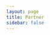 ```yaml
---
layout: page
title: Partner
sidebar: false
---
```


<script setup>
    import {
    VPTeamPage, 
    VPTeamPageTitle,
    VPTeamMembers,
    VPTeamPageSection
    } from 'vitepress/theme'

    const developer = [
        {
            avatar: 'https://cdn.discordapp.com/icons/953724414028046356/cdf1bfa5b691ce5d0aad5d93086387d4.webp?size=128',
            name: 'DrShwaggins Scripts',
            // title: '🔧' ,
            links: [
                { icon: 'discord', link: 'https://discord.gg/m8SmDPWcu3' },
            ]
        },    
        {
            avatar: 'https://cdn.discordapp.com/icons/777290543406776341/a_8893fe3c222deef6054f729a541d2975.webp?size=128',
            name: 'Syn Scripts',
            // title: '🔧' ,
            links: [
                { icon: 'discord', link: 'https://discord.gg/synscripts' },
            ]
        },
        {
            avatar: 'https://cdn.discordapp.com/icons/1021957724440899584/a_1d0f9cf6a58096b91548f4c164ce0917.webp?size=128',
            name: 'Bryce Canyon County',
            // title: '🔧' ,
            links: [
                { icon: 'discord', link: 'https://discord.gg/GuwS7Y7PA3' },
            ]
        },
        {
            avatar: 'https://cdn.discordapp.com/icons/907324006699499570/09592146e6269e1720f6322170c3d532.webp?size=128',
            name: 'SIREC STUDIO',
            // title: '🔧' ,
            links: [
                { icon: 'discord', link: 'https://discord.gg/hrWUHjjXwn' },
            ]
        },
        {
            avatar: 'https://cdn.discordapp.com/icons/870659641879724104/14e8a8210a5ab84406eca3abaa3a09c4.webp?size=128',
            name: 'Gum Scripts',
            // title: '🔧' ,
            links: [
                { icon: 'discord', link: 'https://discord.gg/8ZzQqGSngH' },
            ]
        },
        {
            avatar: 'https://cdn.discordapp.com/icons/991835489160151171/fb1669ec949e09aeb9ed9da768a59e57.webp?size=128',
            name: 'Xakra Scripts',
            // title: '🔧' ,
            links: [
                { icon: 'discord', link: 'https://discord.gg/aRK4g7KNQr' },
            ]
        },
        {
            avatar: 'https://cdn.discordapp.com/icons/1106290207390703666/d8562aa500b4fb01423ac5abdc3d2e1a.webp?size=128',
            name: 'Fixitfy',
            // title: '🔧' ,
            links: [
                { icon: 'discord', link: 'https://discord.gg/srrmCQ58WP' },
            ]
        },
        {
            avatar: 'https://cdn.discordapp.com/icons/820144145040408586/3e3f061f13ded09919a78346465aae9e.webp?size=128',
            name: 'Hellcat Development',
            // title: '🔧' ,
            links: [
                { icon: 'discord', link: 'https://discord.gg/GGm6b3ChFX' },
            ]
        },
        {
            avatar: 'https://cdn.discordapp.com/icons/1022133473508589609/67188236c70ac2e4afc6e17a64013a42.webp?size=128',
            name: 'NIGHT SHIFT STUDIO',
            // title: '🔧' ,
            links: [
                { icon: 'discord', link: 'https://discord.gg/n26dFYTNCa' },
            ]
        },
        {
            avatar: 'https://cdn.discordapp.com/icons/919890110177230898/19f6a0b86b48079bcf9e51d85af415e1.webp?size=128',
            name: 'Mega Development',
            // title: '🔧' ,
            links: [
                { icon: 'discord', link: 'https://discord.gg/kfFE3JrySd' },
            ]
        },
        {
            avatar: 'https://cdn.discordapp.com/icons/788825023565529108/12dfa8562af24318350f7b418e21818a.webp?size=128',
            name: 'BulgaR Scripts',
            // title: '🔧' ,
            links: [
                { icon: 'discord', link: 'https://discord.gg/7Ac56XKYRY' },
            ]
        },
        {
            avatar: 'https://cdn.discordapp.com/icons/942431188881141820/79a5d93ced30fa576d14d70c5d46b8d6.webp?size=128',
            name: 'SireVLC',
            // title: '🔧' ,
            links: [
                { icon: 'discord', link: 'https://discord.gg/2zEQY8RaFb' },
            ]
        },
        {
            avatar: 'https://cdn.discordapp.com/icons/1137911244658065529/d2f22d99fd2a27142d39b0d1bda76851.webp?size=128',
            name: 'JR Scripts',
            // title: '🔧' ,
            links: [
                { icon: 'discord', link: 'https://discord.gg/njZVvWYmpE' },
            ]
        },    
        {
            avatar: 'https://cdn.discordapp.com/icons/1118302504900370442/25e197dc3945d2d24a61886f600b8b52.webp?size=128',
            name: 'LeFruScripts',
            // title: '🔧' ,
            links: [
                { icon: 'discord', link: 'https://discord.gg/nqcA4JJ2dC' },
            ]
        },
        {
            avatar: 'https://cdn.discordapp.com/icons/716696767407718493/a_578e1b7e584cf62f67741baba33ee0d6.webp?size=128',
            name: "ZioMark's HUB",
            // title: '🔧' ,
            links: [
                { icon: 'discord', link: 'https://discord.gg/ziomark' },
            ]
        },
    ]

    const server = [

        // TIER II
        {
            avatar: 'https://cdn.discordapp.com/icons/921617122055049216/a_abd162f2c3887cf8264912c8c1803d78.webp?size=128',
            name: 'Syn County',
            title: '📀 TIER II',
            links: [
                { icon: 'discord', link: 'https://discord.gg/syncounty' },
            ]
        },
        {
            avatar: 'https://cdn.discordapp.com/icons/894324037419958292/723e886966e6117807efa14d682c7323.webp?size=128',
            name: 'GoldRush Roleplay',
            title: '📀 TIER II',
            links: [
                { icon: 'discord', link: 'https://discord.gg/goldrushroleplay' },
            ]
        },
        {
            avatar: 'https://cdn.discordapp.com/icons/1026351824946593803/b43d93f1c865c9717a9b9379ed3c4938.webp?size=128',        
            name: 'Oeste  Roleplay',
            title: '📀 TIER II',
            links: [
                { icon: 'discord', link: 'https://discord.gg/oesteroleplay' },
            ]
        },
        {
            avatar: 'https://cdn.discordapp.com/icons/1013107968545406986/14d10c341e23f8cb21680d0454acb4c1.webp?size=128',
            name: 'Yellowstone RP',
            title: '📀 TIER II',
            links: [
                { icon: 'discord', link: 'https://discord.gg/yellowstonerp' },
            ]
        },
        {
            avatar: 'https://cdn.discordapp.com/icons/1020559736841703456/a_fbc90091117cd2d36d6153193a187c28.webp?size=128',
            name: 'Forgotten Trails',
            title: '📀 TIER II',
            links: [
                { icon: 'discord', link: 'https://discord.gg/forgottentrailsrp' },
            ]
        },
        {
            avatar: 'https://cdn.discordapp.com/icons/1143877766547259422/39efb06a10bdec0fa2f6a50000389162.webp?size=128',
            name: 'High Noon',
            title: '📀 TIER II',
            links: [
                { icon: 'discord', link: 'https://discord.gg/highnoon' },
            ]
        },
        {
            avatar: 'https://cdn.discordapp.com/icons/1073213859541823590/a_89fca066570539923c535bf2bc48d497.webp?size=128',
            name: 'Wild Frontier Roleplay',
            title: '📀 TIER II',
            links: [
                { icon: 'discord', link: 'https://discord.gg/wildfrontierrp' },
            ]
        },
        {
            avatar: 'https://cdn.discordapp.com/icons/737446331920023628/ec9a0ca8dc56d473a796c9bd0d915dda.webp?size=128',
            name: 'Gilded RP',
            title: '📀 TIER II',
            links: [
                { icon: 'discord', link: 'https://discord.gg/gildedrp' },
            ]
        },
        {
            avatar: 'https://cdn.discordapp.com/icons/1316932126725111818/a_c313d8c2f1056f14a8614fbcafb56e85.webp?size=128',
            name: 'Wild West Roleplay',
            title: '📀 TIER II', 
            links: [
                { icon: 'discord', link: 'https://discord.gg/mQTn4JVdxa' },
            ]
        },
        {
            avatar: 'https://cdn.discordapp.com/icons/953054569959669781/a_78103702a5973d0af64cb9b0942ef21d.webp?size=128',
            name: 'Western Legends',
            title: '📀 TIER II',
            links: [
                { icon: 'discord', link: 'https://discord.gg/westernlegends' },
            ]
        },
        {
            avatar: 'https://cdn.discordapp.com/icons/889136267516870717/a_eb4a4e98bdf420d7d006e8bd78d667e9.webp?size=128',
            name: 'Der Wilde Westen',
            title: '📀 TIER II',
            links: [
                { icon: 'discord', link: 'https://discord.gg/snyctcZD2G' },
            ]
        },
        {
            avatar: 'https://cdn.discordapp.com/icons/712678812428664862/e14086540c3d46502fcfa9848e0e7dea.webp?size=128',
            name: 'WILDFIN',
            title: '📀 TIER II',
            links: [
                { icon: 'discord', link: 'https://discord.gg/wildfin' },
            ]
        },
        {
            avatar: 'https://cdn.discordapp.com/icons/1051237554533445692/914d49dbe587b0f5f6f3ddcf49ae4088.webp?size=128',
            name: 'Lucky Valley',
            title: '📀 TIER II',
            links: [
                { icon: 'discord', link: 'https://discord.gg/luckyvalley' },
            ]
        },
        {
            avatar: 'https://cdn.discordapp.com/icons/846851814547783690/6ecb01d8146b0f7655daa9d18c632ca3.webp?size=128',
            name: 'REDWest LifeRP',
            title: '📀 TIER II',
            links: [
                { icon: 'discord', link: 'https://discord.gg/xsbWxUuD' },
            ]
        },
        {
            avatar: 'https://cdn.discordapp.com/icons/589982489607667712/736c7afcf0fa72a70083d11b622c9b6d.webp?size=128',
            name: 'Ranch Roleplay',
            title: '📀 TIER II',
            links: [
                { icon: 'discord', link: 'https://discord.gg/ranch' },
            ]
        },
        {
            avatar: 'https://cdn.discordapp.com/icons/1182659001645797447/a_bf2e8ecf84e1ed91c26ec784b390dc7c.webp?size=128',
            name: 'Arizona RP',
            title: '📀 TIER II',
            links: [
                { icon: 'discord', link: 'https://discord.gg/arizonarpofficial' },
            ]
        },
        {
            avatar: 'https://cdn.discordapp.com/icons/1265811755549069372/4461f2067efa359c134fcc24e7ba49e4.webp?size=128',
            name: 'BAYANG SINILANGAN RP',
            title: '📀 TIER II',
            links: [
                { icon: 'discord', link: 'https://discord.gg/bayangsinilanganrp' },
            ]
        },
                {
            avatar: 'https://cdn.discordapp.com/icons/790331820042223616/95b6baa1a19e69aef592b19c078cdba8.webp?size=128',
            name: 'RED RIVER',
            title: '📀 TIER II',
            links: [
                { icon: 'discord', link: 'https://discord.gg/redriver' },
            ]
        },
        {
            avatar: 'https://cdn.discordapp.com/icons/1123352191751704606/861afcc739b079b515fd37196a9e8931.webp?size=128',
            name: 'Sundown Rising',
            title: '📀 TIER II',
            links: [
                { icon: 'discord', link: 'https://discord.gg/sr-roleplay' },
            ]
        },
        {
            avatar: 'https://cdn.discordapp.com/icons/1145304254886707200/fafb6807077c6c5ca01607801989f4ef.webp?size=128',
            name: 'High Stakes Roleplay',
            title: '📀 TIER II',
            links: [
                { icon: 'discord', link: 'https://discord.gg/highstakes' },
            ]
        },
        {
            avatar: 'https://cdn.discordapp.com/icons/926153128561246218/236ae10cb12b3e58e7b880e42c463c43.webp?size=128',
            name: 'FarWest Québec',
            title: '📀 TIER II',
            links: [
                { icon: 'discord', link: 'https://discord.gg/farwestqc' },
            ]
        },
        {
            avatar: 'https://cdn.discordapp.com/icons/940392432204394506/a_9e5d44b57837c31af20370802f951433.webp?size=128',
            name: 'Rising Sun',
            title: '📀 TIER II',
            links: [
                { icon: 'discord', link: 'https://discord.gg/risingsunrp' },
            ]
        },
        {
            avatar: 'https://cdn.discordapp.com/icons/1231614178171814008/a_ce254b829e5f350927276d41685f5834.webp?size=128',
            name: 'Red West',
            title: '📀 TIER II',
            links: [
                { icon: 'discord', link: 'https://discord.gg/NTaZx65MT7' },
            ]
        },
        {
            avatar: 'https://cdn.discordapp.com/icons/1165843121058361354/cde5be147092446e31eb6d3f3b1e086e.webp?size=128',
            name: 'Secret Society County',
            title: '📀 TIER II',
            links: [
                { icon: 'discord', link: 'https://discord.gg/9K9mXH9PUF' },
            ]
        },
        {
            avatar: 'https://cdn.discordapp.com/icons/1045017560913035284/585d856460f99795fc9833fc9e0e4060.webp?size=128',
            name: 'Frontier Stories',
            title: '📀 TIER II',
            links: [
                { icon: 'discord', link: 'https://discord.gg/frontierstories1899' },
            ]
        },
        {
            avatar: 'https://cdn.discordapp.com/icons/1139609447480688733/a_04f9c9ad68538eb9f3f7a253bf04222d.webp?size=128',
            name: 'Legendary Roleplay',
            title: '📀 TIER II',
            links: [
                { icon: 'discord', link: 'https://discord.gg/legendaryrp' },
            ]
        },
        {
            avatar: 'https://cdn.discordapp.com/icons/1308329282602274856/ef25d9234f28582cf715df2c018ee0ba.webp?size=128',
            name: 'Vengeful County',
            title: '📀 TIER II',
            links: [
                { icon: 'discord', link: 'https://discord.gg/5wdyC4frRf' },
            ]
        },

        // TIER I
        {
            avatar: 'https://cdn.discordapp.com/icons/1206360727758307348/8dedd210d7df0a322e207ca143aa1425.webp?size=128',
            name: 'Outlaws Roleplay',
            title: '💿 TIER I',
            links: [
                { icon: 'discord', link: 'https://discord.gg/' },
            ]
        },
        {
            avatar: 'https://cdn.discordapp.com/icons/877929107416039514/a_ce0069930fc48fb49ef9c764b86b6df7.webp?size=128',
            name: 'Texas Roleplay',
            title: '💿 TIER I',
            links: [
                { icon: 'discord', link: 'https://discord.gg/texasroleplay' },
            ]
        },
        {
            avatar: 'https://cdn.discordapp.com/icons/1315778409535766648/39c8427b6a61ffc53922354530a1213c.webp?size=128',
            name: 'Redwood County RP',
            title: '💿 TIER I', 
            links: [
                { icon: 'discord', link: 'https://discord.gg/tMfxKdYFCv' },
            ]
        },
        {
            avatar: 'https://cdn.discordapp.com/icons/1326256355824242748/612960524e4f1a460e2f81e952992981.webp?size=128',
            name: 'Untamed Roleplay',
            title: '💿 TIER I', 
            links: [
                { icon: 'discord', link: 'https://discord.gg/5W93wuwXZ3' },
            ]
        },
        {
            avatar: 'user.svg',
            name: '1889 Roleplay',
            title: '💿 TIER I',
            links: [
                { icon: 'discord', link: 'https://discord.gg/1889roleplay' },
            ]
        },
        {
            avatar: 'https://cdn.discordapp.com/icons/1108094279131344986/025ad839e7230e218117514eb7ea6247.webp?size=128',
            name: 'Dust Dreams',
            title: '💿 TIER I',
            links: [
                { icon: 'discord', link: 'https://discord.gg/ddrp' },
            ]
        },
        {
            avatar: 'https://cdn.discordapp.com/icons/1281752229421912155/8b2c2dca608f37003c7f7b097c1b3ec8.webp?size=128',
            name: 'Promised Land Reborn',
            title: '💿 TIER I',
            links: [
                { icon: 'discord', link: 'https://discord.com/invite/promisedlandrp' },
            ]
        },
        {
            avatar: 'https://cdn.discordapp.com/icons/1208456421855731752/2bebb693bebe129d102a4ba84593e220.webp?size=128',
            name: 'Syntax Roleplay 1899',
            title: '💿 TIER I',
            links: [
                { icon: 'discord', link: 'https://discord.gg/KTtaEvKKZw' },
            ]
        },
        {
            avatar: 'https://cdn.discordapp.com/icons/1237280019135594528/c29a4e28d7dab6dae94b3e71a1e7d61f.webp?size=128',
            name: 'Big Iron Roleplay',
            title: '💿 TIER I',
            links: [
                { icon: 'discord', link: 'https://discord.gg/MjCVHTTnaE' },
            ]
        },
        {
            avatar: 'https://cdn.discordapp.com/icons/1299654221750210560/8b9699af9ae39b1d2b1aaf0b92b9e93b.webp?size=128',
            name: 'Dusty Trails Roleplay',
            title: '💿 TIER I',
            links: [
                { icon: 'discord', link: 'https://discord.gg/dustytrailsrp' },
            ]
        },
        {
            avatar: 'https://cdn.discordapp.com/icons/759068924833824829/a4af0c5705da5d1a5afe1bb4a6b84120.webp?size=128',
            name: 'Rodeo Roleplay',
            title: '💿 TIER I',
            links: [
                { icon: 'discord', link: 'https://discord.gg/rodeorp' },
            ]
        },
        {
            avatar: 'https://cdn.discordapp.com/icons/1211215512705441833/487cc3c255c5c97c71ba298d3c4265e3.webp?size=128',
            name: 'Beyond the Rift',
            title: '💿 TIER I',
            links: [
                { icon: 'discord', link: 'https://discord.gg/8v55442VZU' },
            ]
        },
        {
            avatar: 'https://cdn.discordapp.com/icons/1299969838743031818/2ee8c18e890836b5bde15beda244ae9d.webp?size=128',
            name: 'State of New Heaven 1890',
            title: '💿 TIER I',
            links: [
                { icon: 'discord', link: 'https://discord.gg/newhaven' },
            ]
        },
        {
            avatar: 'https://cdn.discordapp.com/icons/402330838072688640/addf19be48e8ce18ba46c8cd8a3cbed7.webp?size=128',
            name: 'Legacy Roleplay and Gaming',
            title: '💿 TIER I',
            links: [
                { icon: 'discord', link: 'https://discord.gg/legacyrpandgaming' },
            ]
        },
        {
            avatar: 'https://cdn.discordapp.com/icons/1116011983486062692/33b3db05278885c78b7d70d07f8035a6.webp?size=128',
            name: 'Our Lands',
            title: '💿 TIER I',
            links: [
                { icon: 'discord', link: 'https://discord.gg/a78YUPzcrt' },
            ]
        },    
        {
            avatar: 'https://cdn.discordapp.com/icons/1146917669564592329/9defff4f1e4ff60edb078cc57946f075.webp?size=128',
            name: 'Westlands RP',
            title: '💿 TIER I',
            links: [
                { icon: 'discord', link: 'https://discord.gg/westlandsrp' },
            ]
        },
        {
            avatar: 'https://cdn.discordapp.com/icons/1178558432832409651/86a197b05b168c0d5d558b8b69e42215.webp?size=128',
            name: 'California Roleplay',
            title: '💿 TIER I',
            links: [
                { icon: 'discord', link: 'https://discord.gg/californiaroleplay' },
            ]
        },
        {
            avatar: 'https://cdn.discordapp.com/icons/1116885691809407007/0de05db585a9dc27b60af442ffaa075a.webp?size=128',
            name: 'Western Dreams',
            title: '💿 TIER I',
            links: [
                { icon: 'discord', link: 'https://discord.gg/westerndreams' },
            ]
        },
        {
            avatar: 'user.svg',        
            name: 'Wasteland Stories',
            title: '💿 TIER I',
            links: [
                { icon: 'discord', link: 'https://discord.gg/wasteland' },
            ]
        },
        {
            avatar: 'https://cdn.discordapp.com/icons/1179139330476875786/f8c5b621595b2693234c7d2bb0a893c9.webp?size=128',        
            name: '2Toxic',
            title: '💿 TIER I',
            links: [
                { icon: 'discord', link: 'https://discord.gg/2toxic-1179139330476875786' },
            ]
        },
        {
            avatar: 'https://cdn.discordapp.com/icons/796376952600526898/a_82a45ff03eab80010e81811add573d6c.webp?size=128',
            name: 'Homebrand Roleplay',
            title: '💿 TIER I',
            links: [
                { icon: 'discord', link: 'https://discord.gg/YSB25uyVbk' },
            ]
        },
        {
            avatar: 'https://cdn.discordapp.com/icons/1099945412514816041/a_970b3d7f203e1a61b893221885216542.webp?size=128',
            name: 'AmberView  Roleplay',
            title: '💿 TIER I',
            links: [
                { icon: 'discord', link: 'https://discord.gg/yFugWXvGU4' },
            ]
        },
        {
            avatar: 'https://cdn.discordapp.com/icons/1065942477665751070/439e89f6581eb62e78aa3b3a9552484d.webp?size=128',
            name: 'Yellowstone Branded RP',
            title: '💿 TIER I',
            links: [
                { icon: 'discord', link: 'https://discord.gg/yb-rp' },
            ]
        },
        {
            avatar: 'https://cdn.discordapp.com/icons/1196012895251734580/c6ed810896da68b7ec2cd3568641f3d7.webp?size=128',
            name: 'Little Creek',
            title: '💿 TIER I',
            links: [
                { icon: 'discord', link: 'https://discord.gg/littlecreek' },
            ]
        },
    ]
</script>

<VPTeamPage>
    <VPTeamPageTitle><template #title>Our Partners</template></VPTeamPageTitle>
    <!-- Developer -->
    <VPTeamPageSection>
        <template #title>Developer</template>
        <template #members><VPTeamMembers size="small" :members="developer"/></template>
    </VPTeamPageSection>
    <!-- Roleplay Server -->
    <VPTeamPageSection>
        <template #title>Roleplay Server</template>
        <template #members><VPTeamMembers size="small" :members="server"/></template>
    </VPTeamPageSection>
    <!-- Info -->
    <VPTeamPageSection>
        <template #title>Info</template>
        <template #lead>
            <div style="display: flex; justify-content: center; gap: 200px;">
                <div style="text-align: left; flex-shrink: 0; white-space: normal;">
                    <h1><strong>📀 TIER II:</strong></h1>
                    <ul>
                        <li>- Beta access for specific scripts and mappings</li>
                        <li>- Advertisement for your RP server</li>
                    </ul>
                </div>
                <div style="text-align: left; flex-shrink: 0; white-space: normal;">
                    <h1><strong>💿 TIER I:</strong></h1>
                    <ul>
                        <li>- Advertisement for your RP server</li>
                    </ul>
                </div>
            </div>
        </template>
    </VPTeamPageSection>
</VPTeamPage>